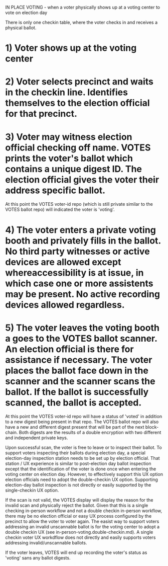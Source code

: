 IN PLACE VOTING - when a voter physically shows up at a voting center to vote on election day

There is only one checkin table, where the voter checks in and receives a physical ballot.

# 1) Voter shows up at the voting center

# 2) Voter selects precinct and waits in the checkin line.  Identifies themselves to the election official for that precinct.

# 3) Voter may witness election official checking off name.  VOTES prints the voter's ballot which contains a unique digest ID.  The election official gives the voter their address specific ballot.

At this point the VOTES voter-id repo (which is still private similar to the VOTES ballot repo) will indicated the voter is 'voting'.

# 4) The voter enters a private voting booth and privately fills in the ballot.  No third party witnesses or active devices are allowed except whereaccessibility is at issue, in which case one or more assistents may be present.  No active recording devices allowed regardless.

# 5) The voter leaves the voting booth a goes to the VOTES ballot scanner.  An election official is there for assistance if necessary.  The voter places the ballot face down in the scanner and the scanner scans the ballot.  If the ballot is successfully scanned, the ballot is accepted.

At this point the VOTES voter-id repo will have a status of 'voted' in addition to a new digest being present in that repo.  The VOTES ballot repo will also have a new and different digest present that will be part of the next block-chain.  Both digests are the results of a double encryption with two different and independent private keys.

Upon successful scan, the voter is free to leave or to inspect their ballot.  To support voters inspecting their ballots during election day, a special election-day inspection station needs to be set up by election official.  That station / UX experience is similar to post-election day ballot inspection except that the identification of the voter is done once when entering the voting center on election day.  However, to effectively support this UX option election officials need to adopt the double-checkin UX option.  Supporting election-day ballot inspection is not directly or easily supported by the single-checkin UX option.

If the scan is not valid, the VOTES display will display the reason for the invalid scan and physically reject the ballot.  Given that this is a single checking in-person workflow and not a double checkin in-person workflow, there may be no election official or easy UX process configured by the precinct to allow the voter to voter again.  The easist way to support voters addressing an invalid unscannable ballot is for the voting center to adopt a double checkin UX (see in-person-voting.double-checkin.md).  A single checkin voter UX workdflow does not directly and easily supports voters addressing invalid/unscannable ballots.

If the voter leaves, VOTES will end up recording the voter's status as 'voting' sans any ballot digests.
